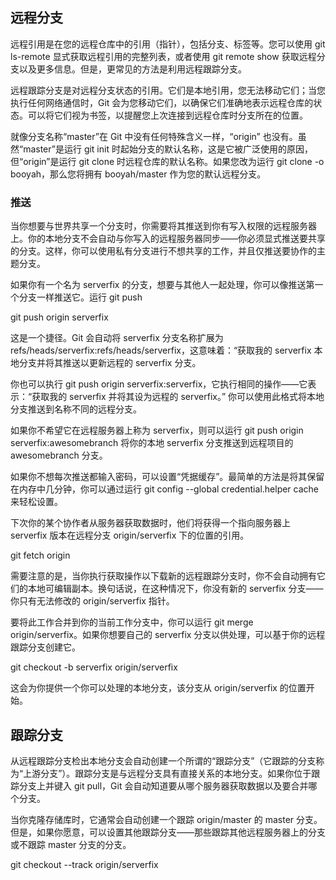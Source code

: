 ## 远程分支

远程引用是在您的远程仓库中的引用（指针），包括分支、标签等。您可以使用 git ls-remote <remote> 显式获取远程引用的完整列表，或者使用 git remote show <remote> 获取远程分支以及更多信息。但是，更常见的方法是利用远程跟踪分支。

远程跟踪分支是对远程分支状态的引用。它们是本地引用，您无法移动它们；当您执行任何网络通信时，Git 会为您移动它们，以确保它们准确地表示远程仓库的状态。可以将它们视为书签，以提醒您上次连接到远程仓库时分支所在的位置。

就像分支名称“master”在 Git 中没有任何特殊含义一样，“origin” 也没有。虽然“master”是运行 git init 时起始分支的默认名称，这是它被广泛使用的原因，但“origin”是运行 git clone 时远程仓库的默认名称。如果您改为运行 git clone -o booyah，那么您将拥有 booyah/master 作为您的默认远程分支。

### 推送

当你想要与世界共享一个分支时，你需要将其推送到你有写入权限的远程服务器上。你的本地分支不会自动与你写入的远程服务器同步——你必须显式推送要共享的分支。这样，你可以使用私有分支进行不想共享的工作，并且仅推送要协作的主题分支。

如果你有一个名为 serverfix 的分支，想要与其他人一起处理，你可以像推送第一个分支一样推送它。运行 git push <remote> <branch>

git push origin serverfix

这是一个捷径。Git 会自动将 serverfix 分支名称扩展为 refs/heads/serverfix:refs/heads/serverfix，这意味着：“获取我的 serverfix 本地分支并将其推送以更新远程的 serverfix 分支。

你也可以执行 git push origin serverfix:serverfix，它执行相同的操作——它表示：“获取我的 serverfix 并将其设为远程的 serverfix。” 你可以使用此格式将本地分支推送到名称不同的远程分支。

如果你不希望它在远程服务器上称为 serverfix，则可以运行 git push origin serverfix:awesomebranch 将你的本地 serverfix 分支推送到远程项目的 awesomebranch 分支。

如果你不想每次推送都输入密码，可以设置“凭据缓存”。最简单的方法是将其保留在内存中几分钟，你可以通过运行 git config --global credential.helper cache 来轻松设置。

下次你的某个协作者从服务器获取数据时，他们将获得一个指向服务器上 serverfix 版本在远程分支 origin/serverfix 下的位置的引用。

git fetch origin

需要注意的是，当你执行获取操作以下载新的远程跟踪分支时，你不会自动拥有它们的本地可编辑副本。换句话说，在这种情况下，你没有新的 serverfix 分支——你只有无法修改的 origin/serverfix 指针。

要将此工作合并到你的当前工作分支中，你可以运行 git merge origin/serverfix。如果你想要自己的 serverfix 分支以供处理，可以基于你的远程跟踪分支创建它。

git checkout -b serverfix origin/serverfix

这会为你提供一个你可以处理的本地分支，该分支从 origin/serverfix 的位置开始。

## 跟踪分支

从远程跟踪分支检出本地分支会自动创建一个所谓的“跟踪分支”（它跟踪的分支称为“上游分支”）。跟踪分支是与远程分支具有直接关系的本地分支。如果你位于跟踪分支上并键入 git pull，Git 会自动知道要从哪个服务器获取数据以及要合并哪个分支。

当你克隆存储库时，它通常会自动创建一个跟踪 origin/master 的 master 分支。但是，如果你愿意，可以设置其他跟踪分支——那些跟踪其他远程服务器上的分支或不跟踪 master 分支的分支。

git checkout --track origin/serverfix


